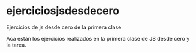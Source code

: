 # ejerciciosjsdesdecero

Ejercicios de js desde cero de la primera clase

Aca están los ejercicios realizados en la primera clase de JS desde cero y la tarea.


